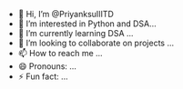 - 👋 Hi, I’m @PriyanksuIIITD
- 👀 I’m interested in Python and DSA...
- 🌱 I’m currently learning DSA ...
- 💞️ I’m looking to collaborate on projects ...
- 📫 How to reach me ...
- 😄 Pronouns: ...
- ⚡ Fun fact: ...

<!---
PriyanksuIIITD/PriyanksuIIITD is a ✨ special ✨ repository because its `README.md` (this file) appears on your GitHub profile.
You can click the Preview link to take a look at your changes.
--->
